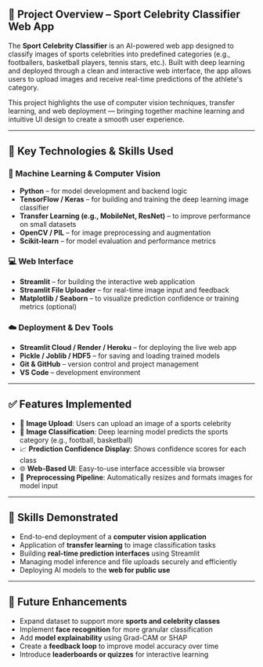 ## 🏅 Project Overview – Sport Celebrity Classifier Web App

The **Sport Celebrity Classifier** is an AI-powered web app designed to classify images of sports celebrities into predefined categories (e.g., footballers, basketball players, tennis stars, etc.). Built with deep learning and deployed through a clean and interactive web interface, the app allows users to upload images and receive real-time predictions of the athlete's category.

This project highlights the use of computer vision techniques, transfer learning, and web deployment — bringing together machine learning and intuitive UI design to create a smooth user experience.

---

## 🧠 Key Technologies & Skills Used

### 🧪 Machine Learning & Computer Vision
- **Python** – for model development and backend logic
- **TensorFlow / Keras** – for building and training the deep learning image classifier
- **Transfer Learning (e.g., MobileNet, ResNet)** – to improve performance on small datasets
- **OpenCV / PIL** – for image preprocessing and augmentation
- **Scikit-learn** – for model evaluation and performance metrics

### 💻 Web Interface
- **Streamlit** – for building the interactive web application
- **Streamlit File Uploader** – for real-time image input and feedback
- **Matplotlib / Seaborn** – to visualize prediction confidence or training metrics (optional)

### ☁️ Deployment & Dev Tools
- **Streamlit Cloud / Render / Heroku** – for deploying the live web app
- **Pickle / Joblib / HDF5** – for saving and loading trained models
- **Git & GitHub** – version control and project management
- **VS Code** – development environment

---

## ✅ Features Implemented
- 📸 **Image Upload**: Users can upload an image of a sports celebrity
- 🧠 **Image Classification**: Deep learning model predicts the sports category (e.g., football, basketball)
- 📈 **Prediction Confidence Display**: Shows confidence scores for each class
- 🌐 **Web-Based UI**: Easy-to-use interface accessible via browser
- 🧹 **Preprocessing Pipeline**: Automatically resizes and formats images for model input

---

## 🚀 Skills Demonstrated
- End-to-end deployment of a **computer vision application**
- Application of **transfer learning** to image classification tasks
- Building **real-time prediction interfaces** using Streamlit
- Managing model inference and file uploads securely and efficiently
- Deploying AI models to the **web for public use**

---

## 🔮 Future Enhancements
- Expand dataset to support more **sports and celebrity classes**
- Implement **face recognition** for more granular classification
- Add **model explainability** using Grad-CAM or SHAP
- Create a **feedback loop** to improve model accuracy over time
- Introduce **leaderboards or quizzes** for interactive learning

